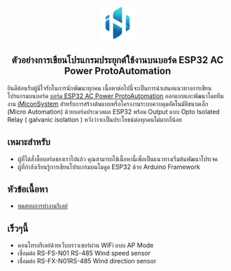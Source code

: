  <div id="top"></div>

<!-- PROJECT SHIELDS -->
<!--
*** I'm using markdown "reference style" links for readability.
*** Reference links are enclosed in brackets [ ] instead of parentheses ( ).
*** See the bottom of this document for the declaration of the reference variables
*** for contributors-url, forks-url, etc. This is an optional, concise syntax you may use.
*** https://www.markdownguide.org/basic-syntax/#reference-style-links
-->


<!-- PROJECT LOGO -->
<br />
<div align="center">
  <a href="https://www.imiconsystem.com/">
    <img src="images/icon.jpg" alt="Logo" width="80" height="80">
  </a>

  <h2 align="center">ตัวอย่างการเขียนโปรแกรมประยุกต์ใช้งานบนบอร์ด ESP32 AC Power ProtoAutomation</h2>
</div>

ยินดีต้อนรับผู้มีใจรักในการนักพัฒนาทุกคน เนื้อหาต่อไปนี้จะเป็นการนำเสนอแนวทางการเขียนโปรแกรมบนบอร์ด [บอร์ด ESP32 AC Power ProtoAutomation](https://www.imiconsystem.com/product/%e0%b8%9a%e0%b8%ad%e0%b8%a3%e0%b9%8c%e0%b8%94-nodemcu-ac-power-protoautomation-%e0%b8%9e%e0%b8%a3%e0%b9%89%e0%b8%ad%e0%b8%a1%e0%b8%81%e0%b8%a5%e0%b9%88%e0%b8%ad%e0%b8%87) ออกแบบและพัฒนาโดยทีมงาน [iMiconSystem](https://www.imiconsystem.com/) สำหรับการสร้างต้นแบบหรือโครงงานระบบควบคุมอัตโนมัติขนาดเล็ก (Micro Automation) ด้วยบอร์ดประมวลผล ESP32 พร้อม Output แบบ Opto Isolated Relay ( galvanic isolation ) หวังว่าจะเป็นประโยชน์ต่อทุกคนไม่มากก็น้อย


## เหมาะสำหรับ
* ผู้ที่ได้สั่งซื้อบอร์ดของเราไปแล้ว คุณสามารถใช้เนื้อหานี้เพื่อเป็นแนวทางเริ่มต้นพัฒนาโปรเจค
* ผู้ที่กำลังเรียนรู้การเขียนโปรแกรมบนโมดูล ESP32 ด้วย Arduino Framework

## หัวข้อเนื้อหา
* <a href="https://github.com/imiconsystem/ESP32-AC-Power-ProtoAutomation-Board/blob/main/Inputs/relay.md">ทดสอบการทำงานรีเลย์</a>

## เร็วๆนี้
* คอนโทรลรีเลย์ด้วยเว็บบราวเซอร์ผ่าน WiFi แบบ AP Mode
* เชื่อมต่อ RS-FS-N01 RS-485 Wind speed sensor
* เชื่อมต่อ RS-FX-N01RS-485 Wind direction sensor

